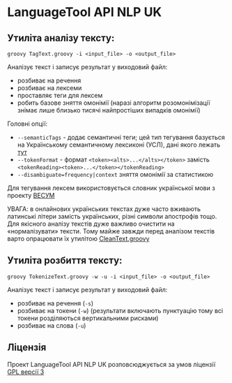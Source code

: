 # LanguageTool API NLP UK


## Утиліта аналізу тексту:
`groovy TagText.groovy -i <input_file> -o <output_file>`

Аналізує текст і записує результат у виходовий файл:

* розбиває на речення
* розбиває на лексеми
* проставляє теги для лексем
* робить базове зняття омонімії (наразі алгоритм розомонімізації знімає лише близько тисячі найпростіших випадків омонімії)


Головні опції:

- `--semanticTags` - додає семантичні теги; цей тип тегування базується на Українському семантичному лексиконі (УСЛ), дані якого лежать [тут](https://github.com/brown-uk/dict_uk/tree/master/data/sem)
- `--tokenFormat` - формат `<token><alts>...</alts></token>` замість `<tokenReading><token>...</token></tokenReading>`
- `--disambiguate=frequency|context` зняття омонімії за статистикою


Для тегування лексем використовується словник української мови з проекту [ВЕСУМ](https://github.com/brown-uk/dict_uk)

УВАГА: в онлайнових українських текстах дуже часто вживають латинські літери замість українських, різні символи апострофів тощо.
Для якісного аналізу текстів дуже важливо очистити на «нормалізувати» тексти. 
Тому майже завжди перед аналізом текстів варто опрацювати їх утилітою [CleanText.groovy](../src/main/groovy/org/nlp_uk/other/CleanText.groovy)



## Утиліта розбиття тексту:
`groovy TokenizeText.groovy -w -u -i <input_file> -o <output_file>`

Аналізує текст і записує результат у виходовий файл:

- розбиває на речення (`-s`)
- розбиває на токени (`-w`) (результати включають пунктуацію тому всі токени розділяються вертикальними рисками)
- розбиває на слова (`-u`)



## Ліцензія

Проект LanguageTool API NLP UK розповсюджується за умов ліцензії [GPL версії 3](https://www.gnu.org/licenses/gpl.html)

